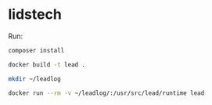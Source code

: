# lidstech

Run:
```bash
composer install

docker build -t lead .

mkdir ~/leadlog

docker run --rm -v ~/leadlog/:/usr/src/lead/runtime lead
```